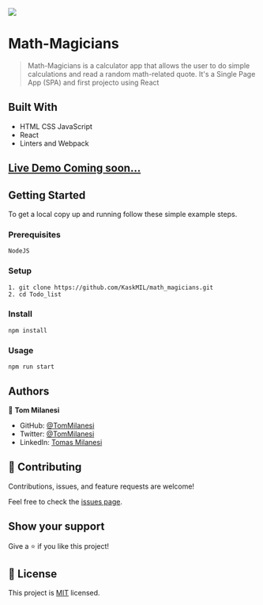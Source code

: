 ![](https://img.shields.io/badge/Microverse-blueviolet)

# Math-Magicians

> Math-Magicians is a calculator app that allows the user to do simple calculations and read a random math-related quote. It's a Single Page App (SPA) and first projecto using React


## Built With

- HTML CSS JavaScript
- React
- Linters and Webpack

## [Live Demo Coming soon...]()


## Getting Started

To get a local copy up and running follow these simple example steps.

### Prerequisites

    NodeJS

### Setup

    1. git clone https://github.com/KaskMIL/math_magicians.git
    2. cd Todo_list

### Install

    npm install

### Usage

    npm run start


## Authors

👤 **Tom Milanesi**

- GitHub: [@TomMilanesi](https://github.com/KaskMIL)
- Twitter: [@TomMilanesi](https://twitter.com/TomasMilanesi)
- LinkedIn: [Tomas Milanesi](https://www.linkedin.com/in/tomas-milanesi-3427bb185/)

## 🤝 Contributing

Contributions, issues, and feature requests are welcome!

Feel free to check the [issues page](../../issues/).

## Show your support

Give a ⭐️ if you like this project!


## 📝 License

This project is [MIT](./MIT.md) licensed.